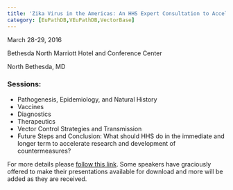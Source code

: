 ```yaml
---
title: 'Zika Virus in the Americas: An HHS Expert Consultation to Accelerate the Developmen of Countermeasures'
category: [EuPathDB,VEuPathDB,VectorBase]
---
```

<p>March 28-29, 2016
<p>Bethesda North Marriott Hotel and Conference Center
<p>North Bethesda, MD
</br>

<h3>Sessions:</h3>

<ul> 
<li>Pathogenesis, Epidemiology, and Natural History</li> 
<li>Vaccines</li>
<li>Diagnostics</li> 
<li>Therapeutics</li>
<li>Vector Control Strategies and Transmission</li> 
<li>Future Steps and Conclusion: What should HHS do in the immediate and longer term to accelerate research and development of countermeasures?</li>
</ul> 

For more details please <a href="https://respond.niaid.nih.gov/conferences/Zika/Pages/Slide-Presentation.aspx">follow this link</a>. Some speakers have graciously offered to make their presentations available for download and more will be added as they are received. 
